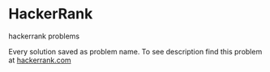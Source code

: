 # HackerRank
hackerrank problems

Every solution saved as problem name. To see description find this problem at [hackerrank.com](hackerrank.com)
